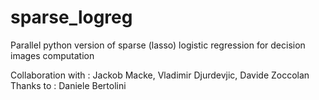 # sparse_logreg
Parallel python version of sparse (lasso) logistic regression for decision images computation


Collaboration with : Jackob Macke, Vladimir Djurdevjic, Davide Zoccolan
Thanks to          : Daniele Bertolini

